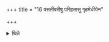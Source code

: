 +++
title = "16 वसतीवरीषु परिहृतासु गृहमेधीयेन"

+++

<details><summary>थिते</summary>

वसतीवरीषु परिहृतासु गृहमेधीयेन चरन्ति १६
</details>
